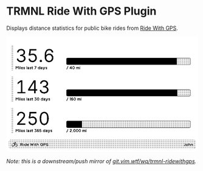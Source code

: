 # TRMNL Ride With GPS Plugin

Displays distance statistics for public bike rides from [Ride With GPS](https://ridewithgps.com/).

![A statistics display shows cycling mileage for an individual named John](/screenshot.png)

*Note: this is a downstream/push mirror of [git.vim.wtf/wq/trmnl-ridewithgps](https://git.vim.wtf/wq/trmnl-ridewithgps).*
